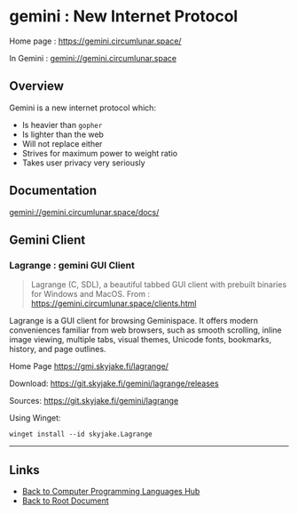 # gemini : New Internet Protocol

Home page : <https://gemini.circumlunar.space/>

In Gemini : <gemini://gemini.circumlunar.space>

## Overview

Gemini is a new internet protocol which:

* Is heavier than `gopher`
* Is lighter than the web
* Will not replace either
* Strives for maximum power to weight ratio
* Takes user privacy very seriously

## Documentation

<gemini://gemini.circumlunar.space/docs/>

## Gemini Client

### Lagrange : gemini GUI Client

> Lagrange (C, SDL), a beautiful tabbed GUI client with prebuilt binaries for Windows and MacOS.
> From : <https://gemini.circumlunar.space/clients.html>

Lagrange is a GUI client for browsing Geminispace. It offers modern conveniences familiar from web browsers, such as smooth scrolling, inline image viewing, multiple tabs, visual themes, Unicode fonts, bookmarks, history, and page outlines.

Home Page <https://gmi.skyjake.fi/lagrange/>

Download: <https://git.skyjake.fi/gemini/lagrange/releases>

Sources: <https://git.skyjake.fi/gemini/lagrange>

Using Winget:

```batch
winget install --id skyjake.Lagrange
```

----
<!-- Footer Begins Here -->
## Links

- [Back to Computer Programming Languages Hub](./README.md)
- [Back to Root Document](../README.md)

